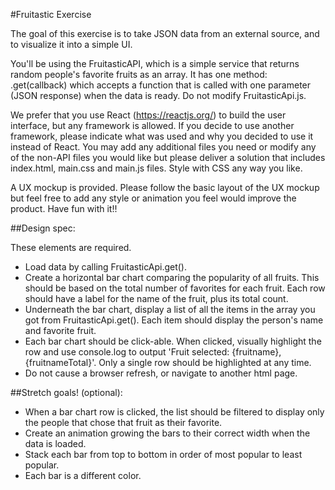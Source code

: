 #Fruitastic Exercise

The goal of this exercise is to take JSON data from an external source, and to visualize it into a simple UI.

You'll be using the FruitasticAPI, which is a simple service that returns random people's favorite fruits as an array. It has one method: .get(callback) which accepts a function that is called with one parameter (JSON response) when the data is ready. Do not modify FruitasticApi.js.

We prefer that you use React (https://reactjs.org/) to build the user interface, but any framework is allowed. If you decide to use another framework, please indicate what was used and why you decided to use it instead of React. You may add any additional files you need or modify any of the non-API files you would like but please deliver a solution that includes index.html, main.css and main.js files. Style with CSS any way you like.

A UX mockup is provided. Please follow the basic layout of the UX mockup but feel free to add any style or animation you feel would improve the product. Have fun with it!!


##Design spec:

These elements are required.

* Load data by calling FruitasticApi.get().
* Create a horizontal bar chart comparing the popularity of all fruits. This should be based on the total number of favorites for each fruit. Each row should have a label for the name of the fruit, plus its total count.
* Underneath the bar chart, display a list of all the items in the array you got from FruitasticApi.get(). Each item should display the person's name and favorite fruit.
* Each bar chart should be click-able. When clicked, visually highlight the row and use console.log to output 'Fruit selected: {fruitname}, {fruitnameTotal}'. Only a single row should be highlighted at any time.
* Do not cause a browser refresh, or navigate to another html page.


##Stretch goals! (optional):

* When a bar chart row is clicked, the list should be filtered to display only the people that chose that fruit as their favorite.
* Create an animation growing the bars to their correct width when the data is loaded.
* Stack each bar from top to bottom in order of most popular to least popular.
* Each bar is a different color.
